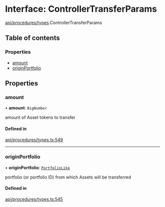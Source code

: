# Interface: ControllerTransferParams

[api/procedures/types](../wiki/api.procedures.types).ControllerTransferParams

## Table of contents

### Properties

- [amount](../wiki/api.procedures.types.ControllerTransferParams#amount)
- [originPortfolio](../wiki/api.procedures.types.ControllerTransferParams#originportfolio)

## Properties

### amount

• **amount**: `BigNumber`

amount of Asset tokens to transfer

#### Defined in

[api/procedures/types.ts:549](https://github.com/PolymeshAssociation/polymesh-sdk/blob/95e180d2/src/api/procedures/types.ts#L549)

___

### originPortfolio

• **originPortfolio**: [`PortfolioLike`](../wiki/types#portfoliolike)

portfolio (or portfolio ID) from which Assets will be transferred

#### Defined in

[api/procedures/types.ts:545](https://github.com/PolymeshAssociation/polymesh-sdk/blob/95e180d2/src/api/procedures/types.ts#L545)
